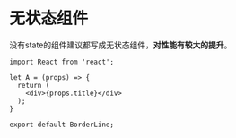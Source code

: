# 无状态组件
没有state的组件建议都写成无状态组件，**对性能有较大的提升**。



```
import React from 'react';

let A = (props) => {
  return (
    <div>{props.title}</div>
  );
}

export default BorderLine;
```

